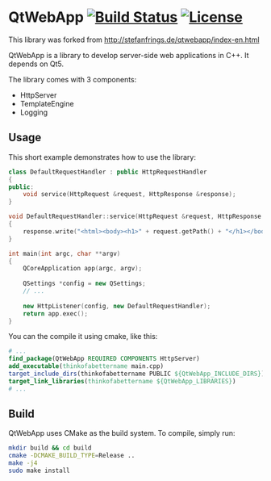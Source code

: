 # QtWebApp [![Build Status](https://img.shields.io/travis/msrd0/QtWebApp/master.svg)](https://travis-ci.org/msrd0/QtWebApp) [![License](https://img.shields.io/badge/license-LGPL--3.0-blue.svg)](https://www.gnu.org/licenses/gpl-3.0)

This library was forked from http://stefanfrings.de/qtwebapp/index-en.html

QtWebApp is a library to develop server-side web applications in C++. It depends on Qt5.

The library comes with 3 components:

- HttpServer
- TemplateEngine
- Logging

## Usage

This short example demonstrates how to use the library:

```C++
class DefaultRequestHandler : public HttpRequestHandler
{
public:
	void service(HttpRequest &request, HttpResponse &response);
}

void DefaultRequestHandler::service(HttpRequest &request, HttpResponse &response)
{
	response.write("<html><body><h1>" + request.getPath() + "</h1></body></html>");
}

int main(int argc, char **argv)
{
	QCoreApplication app(argc, argv);
	
	QSettings *config = new QSettings;
	// ...
	
	new HttpListener(config, new DefaultRequestHandler);
	return app.exec();
}
```

You can the compile it using cmake, like this:

```CMake
# ...
find_package(QtWebApp REQUIRED COMPONENTS HttpServer)
add_executable(thinkofabettername main.cpp)
target_include_dirs(thinkofabettername PUBLIC ${QtWebApp_INCLUDE_DIRS})
target_link_libraries(thinkofabettername ${QtWebApp_LIBRARIES})
# ...
```

## Build

QtWebApp uses CMake as the build system. To compile, simply run:

```bash
mkdir build && cd build
cmake -DCMAKE_BUILD_TYPE=Release ..
make -j4
sudo make install
```
